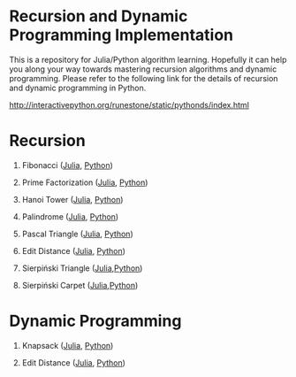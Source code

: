 # Recursion and Dynamic Programming Implementation

This is a repository for Julia/Python algorithm learning. Hopefully it can help you along your way towards mastering recursion algorithms and dynamic programming. Please refer to the following link for the details of recursion and dynamic programming in Python.

http://interactivepython.org/runestone/static/pythonds/index.html

# Recursion

1. Fibonacci (<a href=https://github.com/je-suis-tm/recursion-and-dynamic-programming/blob/master/fibonacci%20with%20memoization.jl>Julia</a>, <a href=https://github.com/je-suis-tm/recursion-and-dynamic-programming/blob/master/fibonacci%20with%20memoization.py>Python</a>)

2. Prime Factorization (<a href=https://github.com/je-suis-tm/recursion-and-dynamic-programming/blob/master/factorization.jl>Julia</a>, <a href=https://github.com/je-suis-tm/recursion-and-dynamic-programming/blob/master/factorization.py>Python</a>)

3. Hanoi Tower (<a href=https://github.com/je-suis-tm/recursion-and-dynamic-programming/blob/master/hanoi%20tower.jl>Julia</a>, <a href=https://github.com/je-suis-tm/recursion-and-dynamic-programming/blob/master/hanoi%20tower.py>Python</a>)

4. Palindrome (<a href=https://github.com/je-suis-tm/recursion-and-dynamic-programming/blob/master/palindrome%20checker%204%20methods.jl>Julia</a>, <a href=https://github.com/je-suis-tm/recursion-and-dynamic-programming/blob/master/palindrome%20checker%204%20methods.py>Python</a>)

5. Pascal Triangle (<a href=https://github.com/je-suis-tm/recursion-and-dynamic-programming/blob/master/pascal%20triangle%20with%20memoization.jl>Julia</a>, <a href=https://github.com/je-suis-tm/recursion-and-dynamic-programming/blob/master/pascal%20triangle%20with%20memoization.py>Python</a>)

6. Edit Distance (<a href=https://github.com/je-suis-tm/recursion-and-dynamic-programming/blob/master/edit%20distance%20recursion.jl>Julia</a>, <a href=https://github.com/je-suis-tm/recursion-and-dynamic-programming/blob/master/edit%20distance%20recursion.py>Python</a>)

7. Sierpiński Triangle (<a href=https://github.com/je-suis-tm/recursion-and-dynamic-programming/blob/master/sierpi%C5%84ski%20triangle.jl>Julia</a>,<a href=https://github.com/je-suis-tm/recursion-and-dynamic-programming/blob/master/sierpi%C5%84ski%20triangle.py>Python</a>)

8. Sierpiński Carpet (<a href=https://github.com/je-suis-tm/recursion-and-dynamic-programming/blob/master/sierpi%C5%84ski%20carpet.jl>Julia</a>,<a href=https://github.com/je-suis-tm/recursion-and-dynamic-programming/blob/master/sierpi%C5%84ski%20carpet.py>Python</a>)

# Dynamic Programming

1. Knapsack (<a href=https://github.com/je-suis-tm/recursion-and-dynamic-programming/blob/master/knapsack.jl>Julia</a>, <a href=https://github.com/je-suis-tm/recursion-and-dynamic-programming/blob/master/knapsack.py>Python</a>)

2. Edit Distance (<a href=https://github.com/je-suis-tm/recursion-and-dynamic-programming/blob/master/edit%20distance%20dynamic%20programming.jl>Julia</a>, <a href=https://github.com/je-suis-tm/recursion-and-dynamic-programming/blob/master/edit%20distance%20dynamic%20programming.py>Python</a>)


